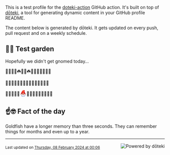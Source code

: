 This is a test profile for the [doteki-action](https://github.com/welpo/doteki-action) GitHub action. It's built on top of [dōteki](https://doteki.org), a tool for generating dynamic content in your GitHub profile README.

The content below is generated by dōteki. It gets updated on every push, pull request and on a weekly schedule.

## 👨‍🌾 Test garden

Hopefully we didn't get gnomed today…

<!-- garden start -->
🌳🌿🐝🌼☘️🌿🌹☘️🌲🌲🍀🐇🐸🌱🌳
<!-- garden end --><!-- garden start -->
🌸🐇🌿🌷🦋🌿🌼🌿🌿🐝🍀🦋🦋🌷🐇
<!-- garden end --><!-- garden start -->
🌲🌷🦋🌷🌿<sub><img src="https://raw.githubusercontent.com/welpo/doteki-action/main/assets/gnomed.png" width="21" alt="Consider yourself gnomed"></sub>🐸🐛🦋🍀🌸🌳🐇🌸🍄
<!-- garden end -->

## ☝️🤓 Fact of the day

<!-- did_you_know start -->
Goldfish have a longer memory than three seconds. They can remember things for months and even up to a year.
<!-- did_you_know end -->

---

<a href="https://doteki.org"><img src="https://img.shields.io/badge/powered_by-d%C5%8Dteki-0?style=flat-square&labelColor=202b2d&color=5E936C" align="right" alt="Powered by dōteki"></a> <div style="text-align: left;"><sub>
<!-- last_updated start -->Last updated on <a href="https://github.com/welpo/doteki-action/actions/workflows/ci.yaml">Thursday, 08 February 2024 at 00:06<!-- last_updated end --></sub></div>
